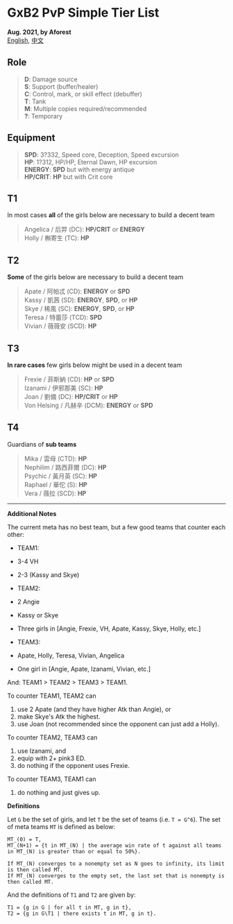 # GxB2 PvP Simple Tier List

**Aug. 2021, by Aforest**  
[English](https://github.com/afknst/gxb2_tables/blob/master/test_results/tier_list.md),
[中文](https://github.com/afknst/gxb2_tables/blob/master/test_results/tier_list.cn.md)

## Role
>**D**: Damage source  
**S**: Support (buffer/healer)  
**C**: Control, mark, or skill effect (debuffer)  
**T**: Tank  
**M**: Multiple copies required/recommended  
**?**: Temporary

## Equipment
>**SPD**: 3?332, Speed core, Deception, Speed excursion  
**HP**: 1?312, HP/HP, Eternal Dawn, HP excursion  
**ENERGY**: **SPD** but with energy antique  
**HP/CRIT**: **HP** but with Crit core  

## T1

In most cases **all** of the girls below are necessary to build a decent team  

>Angelica / 后羿 (DC): **HP/CRIT** or **ENERGY**     
Holly / 槲寄生 (TC): **HP**   

## T2

**Some** of the girls below are necessary  to build a decent team   

>Apate / 阿帕忒 (CD): **ENERGY** or **SPD**  
Kassy / 凱茜 (SD): **ENERGY**, **SPD**, or **HP**   
Skye / 稀風 (SC): **ENERGY**, **SPD**, or **HP**   
Teresa / 特蕾莎 (TCD): **SPD**  
Vivian / 薇薇安 (SCD): **HP**   

## T3

**In rare cases** few girls below might be used in a decent team  

>Frexie / 菲斯納 (CD): **HP** or **SPD**   
Izanami / 伊邪那美 (SC): **HP**   
Joan / 劉備 (DC): **HP/CRIT** or **HP**   
Von Helsing / 凡赫辛 (DCM): **ENERGY** or **SPD**   

## T4

Guardians of **sub teams**  

>Mika / 雲母 (CTD): **HP**  
Nephilim / 路西菲爾 (DC): **HP**  
Psychic / 黃月英 (SC): **HP**   
Raphael / 華佗 (S): **HP**  
Vera / 薇拉 (SCD): **HP**   

---
**Additional Notes**  

The current meta has no best team, but a few good teams that counter each other:

- TEAM1:
 - 3-4 VH
 - 2-3 (Kassy and Skye)


- TEAM2:   
 - 2 Angie
 - Kassy or Skye
 - Three girls in [Angie, Frexie, VH, Apate, Kassy, Skye, Holly, etc.]


- TEAM3:  
 - Apate, Holly, Teresa, Vivian, Angelica
 - One girl in [Angie, Apate, Izanami, Vivian, etc.]

And: TEAM1 > TEAM2 > TEAM3 > TEAM1.

To counter TEAM1, TEAM2 can
1. use 2 Apate (and they have higher Atk than Angie), or
1. make Skye's Atk the highest.
1. use Joan (not recommended since the opponent can just add a Holly).

To counter TEAM2, TEAM3 can
1. use Izanami, and
1. equip with 2+ pink3 ED.
1. do nothing if the opponent uses Frexie.

To counter TEAM3, TEAM1 can
1. do nothing and just gives up.

**Definitions**

Let `G` be the set of girls, and let `T` be the set of teams (i.e. `T = G^6`). The set of meta teams `MT` is defined as below:  
```
MT_(0) = T,
MT_(N+1) = {t in MT_(N) | the average win rate of t against all teams in MT_(N) is greater than or equal to 50%}.

If MT_(N) converges to a nonempty set as N goes to infinity, its limit is then called MT.
If MT_(N) converges to the empty set, the last set that is nonempty is then called MT.
```  
And the definitions of `T1` and `T2` are given by:  
```
T1 = {g in G | for all t in MT, g in t},
T2 = {g in G\T1 | there exists t in MT, g in t}.
```
